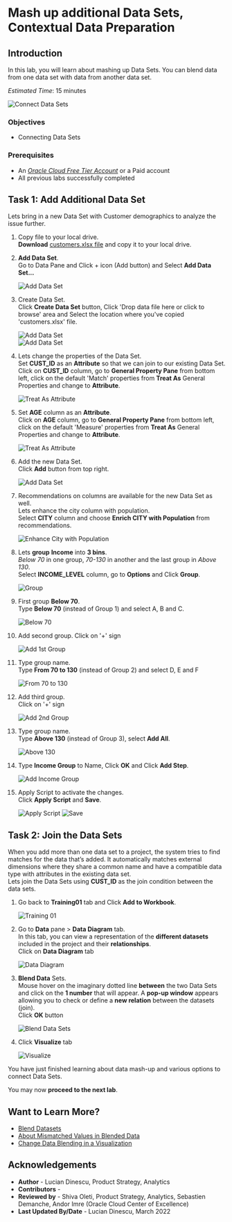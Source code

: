 # Mash up additional Data Sets, Contextual Data Preparation

## Introduction

In this lab, you will learn about mashing up Data Sets. You can blend data from one data set with data from another data set.

_Estimated Time_: 15 minutes

![Connect Data Sets](../mash-datasets/images/connect-datasets.png)

### Objectives

- Connecting Data Sets

### Prerequisites

* An [_Oracle Cloud Free Tier Account_](https://www.oracle.com/cloud/free/) or a Paid account
* All previous labs successfully completed

## Task 1: Add Additional Data Set

Lets bring in a new Data Set with Customer demographics to analyze the issue further.

1.  Copy file to your local drive.  
**Download** [customers.xlsx file](https://objectstorage.us-ashburn-1.oraclecloud.com/p/JdAyKGZxJe7WND5Dntvfd3uRJlGHSzFpdnIhuS3yKl41jEHigKjnI7WqeN_kL3G-/n/idbwmyplhk4t/b/LiveLabs/o/customers.xlsx) and copy it to your local drive.

2.  **Add Data Set**.  
Go to Data Pane and Click + icon (Add button) and
Select **Add Data Set...**

    ![Add Data Set](../mash-datasets/images/add-dataset.png)


3.  Create Data Set.  
Click **Create Data Set** button, Click 'Drop data file here or click to browse' area and Select the location where you've copied 'customers.xlsx' file.

    ![Add Data Set](../mash-datasets/images/add-dataset2.png)  
    ![Add Data Set](../mash-datasets/images/add-dataset-3.png)

4.  Lets change the properties of the Data Set.  
Set **CUST\_ID** as an **Attribute** so that we can join to our existing Data Set.  
Click on **CUST\_ID** column, go to **General Property Pane** from bottom left, click on the default 'Match' properties from **Treat As** General Properties and change to **Attribute**.

    ![Treat As Attribute](../mash-datasets/images/prepscript-custidasattribute.png)

5.  Set **AGE** column as an **Attribute**.  
Click on **AGE** column, go to **General Property Pane** from bottom left, click on the default 'Measure' properties from **Treat As** General Properties and change to **Attribute**.

    ![Treat As Attribute](../mash-datasets/images/prepscript-ageasattribute.png)

6.  Add the new Data Set.  
Click **Add** button from top right.

    ![Add Data Set](../mash-datasets/images/add-dataset3.png)

7.  Recommendations on columns are available for the new Data Set as well.  
Lets enhance the city column with population.  
Select **CITY** column and choose **Enrich CITY with Population** from recommendations.

    ![Enhance City with Population](../mash-datasets/images/prepscript-enhancewithpopulation.png)

8.  Lets **group** **Income** into **3 bins**.  
_Below 70_ in one group, _70-130_ in another and the last group in _Above 130_.  
Select **INCOME_LEVEL** column, go to **Options** and Click **Group**.

    ![Group](../mash-datasets/images/prepscript-group.png)

9.  First group **Below 70**.  
Type **Below 70** (instead of Group 1) and select A, B and C.

    ![Below 70](../mash-datasets/images/prepscript-group1.png)

10.  Add second group. 
Click on '+' sign

     ![Add 1st Group](../mash-datasets/images/add-group.png)

11.  Type group name.  
Type **From 70 to 130**  (instead of Group 2)  and select D, E and F

     ![From 70 to 130](../mash-datasets/images/prepscript-group2.png)

12.  Add third group.  
Click on '+' sign

     ![Add 2nd Group](../mash-datasets/images/add-group2.png)

13.  Type group name.  
Type **Above 130**  (instead of Group 3), select **Add All**.

     ![Above 130](../mash-datasets/images/prepscript-group3.png)

14. Type **Income Group** to Name, Click **OK** and Click **Add Step**.

     ![Add Income Group](../mash-datasets/images/prepscript-group4.png)

14. Apply Script to activate the changes.  
Click **Apply Script** and **Save**.

     ![Apply Script](../mash-datasets/images/apply-script.png)
     ![Save](../mash-datasets/images/save-script.png)

## Task 2: Join the Data Sets

When you add more than one data set to a project, the system tries to find matches for the data that’s added. It automatically matches external dimensions where they share a common name and have a compatible data type with attributes in the existing data set.  
Lets join the Data Sets using **CUST\_ID** as the join condition between the data sets.

1.  Go back to **Training01** tab and Click **Add to Workbook**.  

    ![Training 01](../mash-datasets/images/add-to-workbook.png)

2.  Go to **Data** pane > **Data Diagram** tab.  
In this tab, you can view a representation of the **different datasets** included in the project and their **relationships**.  
Click on **Data Diagram** tab

    ![Data Diagram](../mash-datasets/images/datadiagram.png)

3.  **Blend Data** Sets.  
Mouse  hover on the imaginary dotted line **between** the two Data Sets and click on the **1 number** that will appear.
A **pop-up window** appears allowing you to check or define a **new relation** between the datasets (join).  
Click **OK** button

    ![Blend Data Sets](../mash-datasets/images/datadiagram-blend1.png)

4. Click **Visualize** tab

    ![Visualize](../mash-datasets/images/visualize.png)

You have just finished learning about data mash-up and various options to connect Data Sets.

You may now **proceed to the next lab**.

## Want to Learn More?

* [Blend Datasets](https://docs.oracle.com/en/cloud/paas/analytics-cloud/acubi/work-workbooks-datasets.html#GUID-E72DAB5D-2CD4-4474-BDFD-D36082AAA1AC)
* [About Mismatched Values in Blended Data](https://docs.oracle.com/en/cloud/paas/analytics-cloud/acubi/work-workbooks-datasets.html#GUID-EDC5BCF9-2DE3-48AB-8A2A-ED87200FEC45)
* [Change Data Blending in a Visualization](https://docs.oracle.com/en/cloud/paas/analytics-cloud/acubi/work-workbooks-datasets.html#GUID-2F56344C-9841-4CB7-871F-B3868AC200E2)

## **Acknowledgements**

- **Author** - Lucian Dinescu, Product Strategy, Analytics
- **Contributors** -
- **Reviewed by** - Shiva Oleti, Product Strategy, Analytics, Sebastien Demanche, Andor Imre (Oracle Cloud Center of Excellence)
- **Last Updated By/Date** - Lucian Dinescu, March 2022